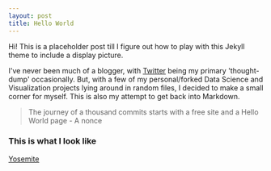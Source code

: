 ```yaml
---
layout: post
title: Hello World
---
```



Hi! This is a placeholder post till I figure out how to play with this Jekyll theme to include a display picture.

I've never been much of a blogger, with [Twitter](https://twitter.com/xrinivasan) being my primary 'thought-dump' occasionally. But, with a few of my personal/forked Data Science and Visualization projects lying around in random files, I decided to make a small corner for myself. This is also my attempt to get back into Markdown.

> The journey of a thousand commits starts with a free site and a Hello World page - A nonce

### This is what I look like

[Yosemite](https://github.com/MayurSrinivasan/mayursrinivasan.github.io/blob/master/IMG_7508.JPG "Yosemite")

